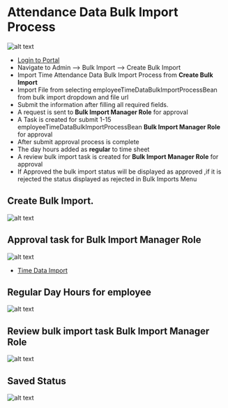 Attendance Data Bulk Import Process
=========
![alt text](../../images/admin/bulk-import-process.png "Bulk Import Process")


- [Login to Portal](../../office/forgot-password.html "Login")
- Navigate to Admin --> Bulk Import --> Create Bulk Import
- Import  Time Attendance Data Bulk Import Process  from  **Create Bulk Import**
- Import File from selecting employeeTimeDataBulkImportProcessBean from bulk import dropdown and file url 
- Submit the information after filling all required fields.
- A request is sent to  **Bulk Import Manager Role** for approval
- A Task is created for submit 1-15 employeeTimeDataBulkImportProcessBean **Bulk Import Manager Role** for approval 
- After submit approval process is complete 
- The day hours added as **regular** to time sheet 
- A review bulk import task is created for  **Bulk Import Manager Role** for approval 
- If Approved the bulk import status will be displayed as approved ,if it is rejected the status displayed as rejected in Bulk Imports Menu

Create Bulk Import.
-----
![alt text](../../images/admin/4.png "Bulk Import Process")

Approval task for Bulk Import Manager Role
-----
![alt text](../../images/admin/5.png "Bulk Import Process")

- [Time Data Import](../../office/timesheets/import-external-time-data.html "Bulk Import")

Regular Day Hours for employee
-----
![alt text](../../images/admin/6.png "Bulk Import Process")

Review bulk import task Bulk Import Manager Role
-----
![alt text](../../images/admin/7.png "Bulk Import Process")


Saved Status 
-----
![alt text](../../images/admin/10.png "Bulk Import Process")
